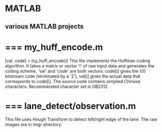 # MATLAB
various MATLAB projects
-----------------------

===
my_huff_encode.m
===
[val, code] = my_huff_encode(i)
This file implements the Huffman coding algorithm.
It takes a matrix or vector 'i' of raw input data and generates the coding scheme.
'val' and 'code' are both vectors.
code[i] gives the 1/0 bitstream code (terminated by a '2'),
val[i] gives the actual data that corresponds to code[i].
The source code contains simplied Chinese characters. Recommended character set is GB2312.

===
lane_detect/observation.m
===
This file uses Hough Transform to detect left/right edge of the lane.
The raw images are in img/ directory.